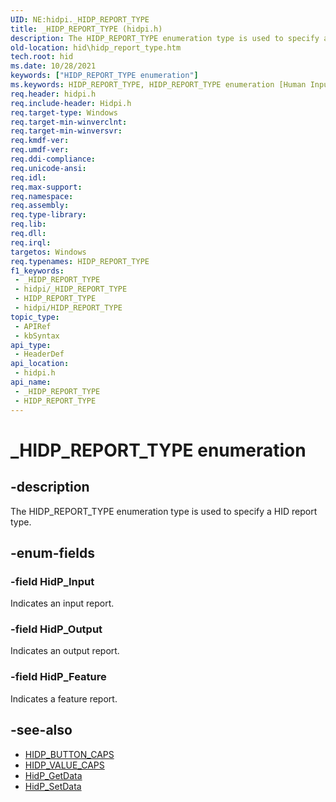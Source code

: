 ```yaml
---
UID: NE:hidpi._HIDP_REPORT_TYPE
title: _HIDP_REPORT_TYPE (hidpi.h)
description: The HIDP_REPORT_TYPE enumeration type is used to specify a HID report type.
old-location: hid\hidp_report_type.htm
tech.root: hid
ms.date: 10/28/2021
keywords: ["HIDP_REPORT_TYPE enumeration"]
ms.keywords: HIDP_REPORT_TYPE, HIDP_REPORT_TYPE enumeration [Human Input Devices], HidP_Feature, HidP_Input, HidP_Output, _HIDP_REPORT_TYPE, hid.hidp_report_type, hidpi/HIDP_REPORT_TYPE, hidpi/HidP_Feature, hidpi/HidP_Input, hidpi/HidP_Output, hidstrct_d25e996c-d904-410c-bacb-a79f17fad916.xml
req.header: hidpi.h
req.include-header: Hidpi.h
req.target-type: Windows
req.target-min-winverclnt: 
req.target-min-winversvr: 
req.kmdf-ver: 
req.umdf-ver: 
req.ddi-compliance: 
req.unicode-ansi: 
req.idl: 
req.max-support: 
req.namespace: 
req.assembly: 
req.type-library: 
req.lib: 
req.dll: 
req.irql: 
targetos: Windows
req.typenames: HIDP_REPORT_TYPE
f1_keywords:
 - _HIDP_REPORT_TYPE
 - hidpi/_HIDP_REPORT_TYPE
 - HIDP_REPORT_TYPE
 - hidpi/HIDP_REPORT_TYPE
topic_type:
 - APIRef
 - kbSyntax
api_type:
 - HeaderDef
api_location:
 - hidpi.h
api_name:
 - _HIDP_REPORT_TYPE
 - HIDP_REPORT_TYPE
---
```


# _HIDP_REPORT_TYPE enumeration

## -description

The HIDP_REPORT_TYPE enumeration type is used to specify a HID report type.

## -enum-fields

### -field HidP_Input

Indicates an input report.

### -field HidP_Output

Indicates an output report.

### -field HidP_Feature

Indicates a feature report.

## -see-also

- [HIDP_BUTTON_CAPS](/windows-hardware/drivers/ddi/hidpi/ns-hidpi-_hidp_button_caps)
- [HIDP_VALUE_CAPS](/windows-hardware/drivers/ddi/hidpi/ns-hidpi-_hidp_value_caps)
- [HidP_GetData](/windows-hardware/drivers/ddi/hidpi/nf-hidpi-hidp_getdata)
- [HidP_SetData](/windows-hardware/drivers/ddi/hidpi/nf-hidpi-hidp_setdata)
